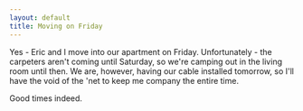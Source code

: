 ```yaml
---
layout: default
title: Moving on Friday
---
```


Yes - Eric and I move into our apartment on Friday. Unfortunately - the
carpeters aren't coming until Saturday, so we're camping out in the living
room until then. We are, however, having our cable installed tomorrow, so I'll
have the void of the 'net to keep me company the entire time.

Good times indeed.
